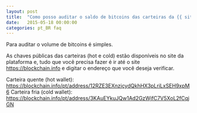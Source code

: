 ```yaml
---
layout: post
title:  "Como posso auditar o saldo de bitcoins das carteiras da {{ site.exchange }}?"
date:   2015-05-18 00:00:00
categories: pt_BR faq
---
```


Para auditar o volume de bitcoins é simples.

As chaves públicas das carteiras (hot e cold) estão disponíveis no site da plataforma e, tudo que você precisa fazer é ir até o site https://blockchain.info e digitar o endereço que você deseja verificar.

Carteira quente (hot wallet): https://blockchain.info/pt/address/12RZE3EXnzjcydQkhHX3pLriLxSEH9xpM6
Carteira fria (cold wallet): https://blockchain.info/pt/address/3KAuEYkuJQw1Ad2GzWjfC7V5XoL2fCqjGN
